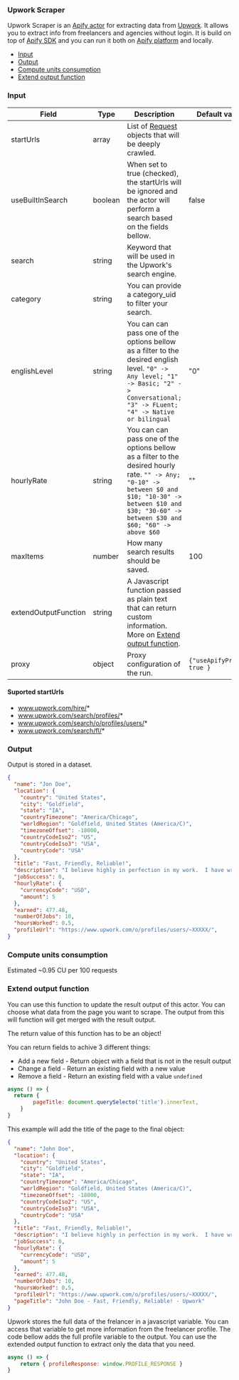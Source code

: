 ### Upwork Scraper

Upwork Scraper is an [Apify actor](https://apify.com/actors) for extracting data from [Upwork](https://www.upwork.com/). It allows you to extract info from freelancers and agencies without login. It is build on top of [Apify SDK](https://sdk.apify.com/) and you can run it both on [Apify platform](https://my.apify.com) and locally.

- [Input](#input)
- [Output](#output)
- [Compute units consumption](#compute-units-consumption)
- [Extend output function](#extend-output-function)

### Input

| Field | Type | Description | Default value
| ----- | ---- | ----------- | -------------|
| startUrls | array | List of [Request](https://sdk.apify.com/docs/api/request#docsNav) objects that will be deeply crawled.  |  |
| useBuiltInSearch | boolean | When set to true (checked), the startUrls will be ignored and the actor will perform a search based on the fields bellow. | false |
| search | string | Keyword that will be used in the Upwork's search engine. |  |
| category | string | You can provide a category_uid to filter your search. |  |
| englishLevel | string | You can can pass one of the options bellow as a filter to the desired english level. `"0" -> Any level; "1" -> Basic; "2" -> Conversational; "3" -> FLuent; "4" -> Native or bilingual`| "0" |
| hourlyRate | string | You can can pass one of the options bellow as a filter to the desired hourly rate. `"" -> Any; "0-10" ->  between $0 and $10; "10-30" ->  between $10 and $30; "30-60" ->  between $30 and $60; "60" -> above $60`| "" |
| maxItems | number | How many search results should be saved. | 100 |
| extendOutputFunction | string | A Javascript function passed as plain text that can return custom information. More on [Extend output function](#extend-output-function). | |
| proxy | object | Proxy configuration of the run. | `{"useApifyProxy": true }`|

#### Suported startUrls

- www.upwork.com/hire/*
- www.upwork.com/search/profiles/*
- www.upwork.com/search/o/profiles/users/*
- www.upwork.com/search/fl/*


### Output

Output is stored in a dataset. 


```json
{
  "name": "Jon Doe",
  "location": {
    "country": "United States",
    "city": "Goldfield",
    "state": "IA",
    "countryTimezone": "America/Chicago",
    "worldRegion": "Goldfield, United States (America/C)",
    "timezoneOffset": -18000,
    "countryCodeIso2": "US",
    "countryCodeIso3": "USA",
    "countryCode": "USA"
  },
  "title": "Fast, Friendly, Reliable!",
  "description": "I believe highly in perfection in my work.  I have written short articles, reviews, as well as blog posts for different companies using WordPress and have done website testing as well. I am a gifted technical writer and article spinner.  I have also been a ghostwriter for multiple clients on a variety of both fiction and non-fiction writing.  I also do data entry on a daily basis into Excel books and am responsible for payroll at my full time job.  I have excellent communication skills and work as an administrative assistant on a full time basis.  I understand the need for quality work and communication to get the job done right!",
  "jobSuccess": 0,
  "hourlyRate": {
    "currencyCode": "USD",
    "amount": 5
  },
  "earned": 477.48,
  "numberOfJobs": 10,
  "hoursWorked": 0.5,
  "profileUrl": "https://www.upwork.com/o/profiles/users/~XXXXX/",
}
```

### Compute units consumption

Estimated ~0.95 CU per 100 requests

### Extend output function

You can use this function to update the result output of this actor. You can choose what data from the page you want to scrape. The output from this will function will get merged with the result output.

The return value of this function has to be an object!

You can return fields to achive 3 different things:
- Add a new field - Return object with a field that is not in the result output
- Change a field - Return an existing field with a new value
- Remove a field - Return an existing field with a value `undefined`


```js
async () => {
  return {
        pageTitle: document.querySelecto('title').innerText,
    }
}
```

This example will add the title of the page to the final object:

```json
{
  "name": "John Doe",
  "location": {
    "country": "United States",
    "city": "Goldfield",
    "state": "IA",
    "countryTimezone": "America/Chicago",
    "worldRegion": "Goldfield, United States (America/C)",
    "timezoneOffset": -18000,
    "countryCodeIso2": "US",
    "countryCodeIso3": "USA",
    "countryCode": "USA"
  },
  "title": "Fast, Friendly, Reliable!",
  "description": "I believe highly in perfection in my work.  I have written short articles, reviews, as well as blog posts for different companies using WordPress and have done website testing as well. I am a gifted technical writer and article spinner.  I have also been a ghostwriter for multiple clients on a variety of both fiction and non-fiction writing.  I also do data entry on a daily basis into Excel books and am responsible for payroll at my full time job.  I have excellent communication skills and work as an administrative assistant on a full time basis.  I understand the need for quality work and communication to get the job done right!",
  "jobSuccess": 0,
  "hourlyRate": {
    "currencyCode": "USD",
    "amount": 5
  },
  "earned": 477.48,
  "numberOfJobs": 10,
  "hoursWorked": 0.5,
  "profileUrl": "https://www.upwork.com/o/profiles/users/~XXXXX/",
  "pageTitle": "John Doe - Fast, Friendly, Reliable! - Upwork"
}
```

Upwork stores the full data of the frelancer in a javascript variable. You can access that variable to get more information from the freelancer profile. The code bellow adds the full profile variable to the output. You can use the extended output function to extract only the data that you need.

```js
async () => {
    return { profileResponse: window.PROFILE_RESPONSE }
}
```
